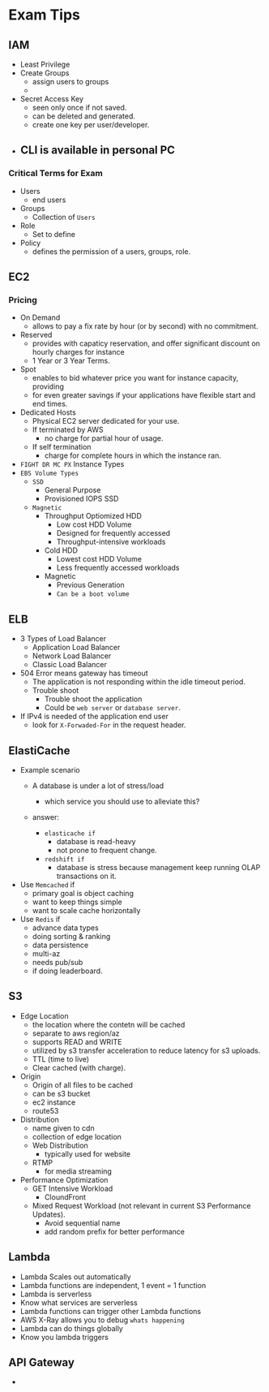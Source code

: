 # Exam Tips

## IAM
- Least Privilege
- Create Groups
    - assign users to groups
    -
- Secret Access Key
    - seen only once if not saved.
    - can be deleted and generated.
    - create one key per user/developer.
- CLI is available in personal PC
    - 
### Critical Terms for Exam
- Users
    - end users
- Groups
    - Collection of `Users`
- Role
    - Set to define
- Policy
    - defines the permission of a users, groups, role.

## EC2

### Pricing

- On Demand
    - allows to pay a fix rate by hour (or by second) with no commitment.
- Reserved
    - provides with capaticy reservation, and offer significant discount on hourly charges for instance
    - 1 Year or 3 Year Terms.
- Spot
    - enables to bid whatever price you want for instance capacity, providing
    - for even greater savings if your applications have flexible start and end times.
- Dedicated Hosts
    - Physical EC2 server dedicated for your use.
    - If terminated by AWS
        - no charge for partial hour of usage.
    - If self termination
        - charge for complete hours in which the instance ran.
- `FIGHT DR MC PX` Instance Types
- `EBS Volume Types`
    - `SSD`
        - General Purpose
        - Provisioned IOPS SSD
    - `Magnetic`
        - Throughput Optiomized HDD
            - Low cost HDD Volume
            - Designed for frequently accessed
            - Throughput-intensive workloads
        - Cold HDD
            - Lowest cost HDD Volume
            - Less frequently accessed workloads
        - Magnetic
            - Previous Generation
            - `Can be a boot volume`

## ELB
- 3 Types of Load Balancer
    - Application Load Balancer
    - Network Load Balancer
    - Classic Load Balancer
- 504 Error means gateway has timeout
    - The application is not responding within the idle timeout period.
    - Trouble shoot
        - Trouble shoot the application
        - Could be `web server` or `database server`.
- If IPv4 is needed of the application end user
    - look for `X-Forwaded-For` in the request header.

## ElastiCache
- Example scenario
    - A database is under a lot of stress/load
        - which service you should use to alleviate this?
    
    - answer:
        - `elasticache if`
            - database is read-heavy
            - not prone to frequent change.
        - `redshift if`
            - database is stress because management keep running OLAP transactions on it.
- Use `Memcached` if
    - primary goal is object caching
    - want to keep things simple
    - want to scale cache horizontally
- Use `Redis` if
    - advance data types
    - doing sorting & ranking
    - data persistence
    - multi-az
    - needs pub/sub
    - if doing leaderboard.

## S3
- Edge Location
    - the location where the contetn will be cached
    - separate to aws region/az
    - supports READ and WRITE
    - utilized by s3 transfer acceleration to reduce latency for s3 uploads.
    - TTL (time to live)
    - Clear cached (with charge).
- Origin
    - Origin of all files to be cached
    - can be s3 bucket
    - ec2 instance
    - route53
- Distribution
    - name given to cdn
    - collection of edge location
    - Web Distribution
        - typically used for website
    - RTMP
        - for media streaming
- Performance Optimization
    - GET Intensive Workload
        - CloundFront
    - Mixed Request Workload (not relevant in current S3 Performance Updates).
        - Avoid sequential name
        - add random prefix for better performance

## Lambda
- Lambda Scales out automatically
- Lambda functions are independent, 1 event = 1 function
- Lambda is serverless
- Know what services are serverless
- Lambda functions can trigger other Lambda functions
- AWS X-Ray allows you to debug `whats happening`
- Lambda can do things globally
- Know you lambda triggers

## API Gateway
- 